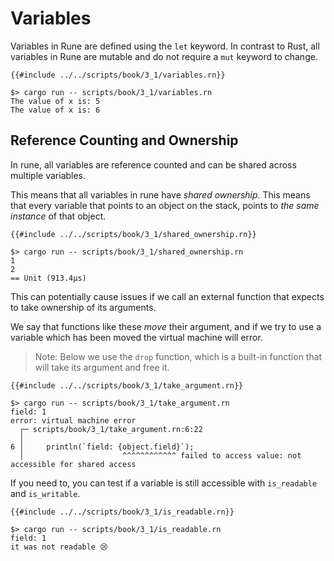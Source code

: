 # Variables

Variables in Rune are defined using the `let` keyword.
In contrast to Rust, all variables in Rune are mutable and do not require a
`mut` keyword to change.

```rust,noplaypen
{{#include ../../scripts/book/3_1/variables.rn}}
```

```text
$> cargo run -- scripts/book/3_1/variables.rn
The value of x is: 5
The value of x is: 6
```

## Reference Counting and Ownership

In rune, all variables are reference counted and can be shared across multiple
variables.

This means that all variables in rune have *shared ownership*.
This means that every variable that points to an object on the stack, points to
*the same instance* of that object.

```rust,noplaypen
{{#include ../../scripts/book/3_1/shared_ownership.rn}}
```

```text
$> cargo run -- scripts/book/3_1/shared_ownership.rn
1
2
== Unit (913.4µs)
```

This can potentially cause issues if we call an external function that expects
to take ownership of its arguments.

We say that functions like these *move* their argument, and if we try to use a
variable which has been moved the virtual machine will error.

> Note: Below we use the `drop` function, which is a built-in function that will
> take its argument and free it.

```rust,noplaypen
{{#include ../../scripts/book/3_1/take_argument.rn}}
```

```text
$> cargo run -- scripts/book/3_1/take_argument.rn
field: 1
error: virtual machine error
  ┌─ scripts/book/3_1/take_argument.rn:6:22
  │
6 │     println(`field: {object.field}`);
  │                      ^^^^^^^^^^^^ failed to access value: not accessible for shared access

```

If you need to, you can test if a variable is still accessible with
`is_readable` and `is_writable`.

```rust,noplaypen
{{#include ../../scripts/book/3_1/is_readable.rn}}
```

```text
$> cargo run -- scripts/book/3_1/is_readable.rn
field: 1
it was not readable 😢
```